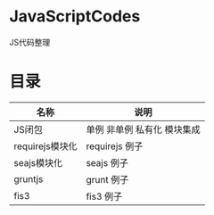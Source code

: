 # JavaScriptCodes

JS代码整理

# 目录

名称|说明
-----------------|---------------------------------
JS闭包            | 单例 非单例 私有化 模块集成
requirejs模块化   | requirejs 例子
seajs模块化       | seajs 例子
gruntjs          | grunt 例子
fis3             | fis3 例子